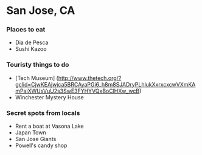 # San Jose, CA

### Places to eat
- Dia de Pesca
- Sushi Kazoo


### Touristy things to do
- [Tech Museum] (http://www.thetech.org/?gclid=CjwKEAjwjca5BRCAyaPGi6_h8m8SJADryPLhlukXxrxcxcwVXmKAmPaiXWUsVuU2s3SwE3FYHYVQxBoClHXw_wcB)
- Winchester Mystery House

### Secret spots from locals
- Rent a boat at Vasona Lake
- Japan Town
- San Jose Giants 
- Powell's candy shop
